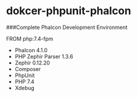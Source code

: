 # dokcer-phpunit-phalcon

###Complete Phalcon Development Environment


FROM php:7.4-fpm
- Phalcon 4.1.0
- PHP Zephir Parser 1.3.6
- Zephir 0.12.20
- Composer
- PhpUnit
- PHP 7.4
- Xdebug

